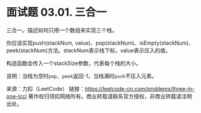 # 面试题 03.01. 三合一

三合一。描述如何只用一个数组来实现三个栈。

你应该实现push(stackNum, value)、pop(stackNum)、isEmpty(stackNum)、peek(stackNum)方法。stackNum表示栈下标，value表示压入的值。

构造函数会传入一个stackSize参数，代表每个栈的大小。

说明：当栈为空时`pop, peek`返回-1，当栈满时`push`不压入元素。

来源：力扣（LeetCode）
链接：https://leetcode-cn.com/problems/three-in-one-lcci
著作权归领扣网络所有。商业转载请联系官方授权，非商业转载请注明出处。


